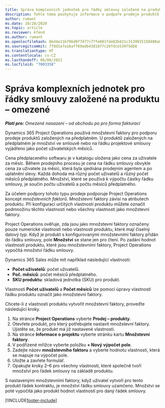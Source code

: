 ```yaml
---
title: Správa komplexních jednotek pro řádky smlouvy založené na produktu – omezené
description: Tohle téma poskytuje informace o podpoře prodeje produktů založených na předplatném.
author: rumant
ms.date: 10/28/2020
ms.topic: article
ms.reviewer: kfend
ms.author: rumant
ms.openlocfilehash: 6bd4e11bf96d9f7d77c77fe081fde02b421c3139915150480a8d1a4d812887f6
ms.sourcegitcommit: 7f8d1e7a16af769adb43d1877c28fdce53975db8
ms.translationtype: HT
ms.contentlocale: cs-CZ
ms.lasthandoff: 08/06/2021
ms.locfileid: "7003358"
---
```

# <a name="manage-complex-units-for-product-based-contract-lines---lite"></a>Správa komplexních jednotek pro řádky smlouvy založené na produktu – omezené

_**Platí pro:** Omezené nasazení – od obchodu po pro forma fakturaci_

Dynamics 365 Project Operations používá množstevní faktory pro podporu prodeje produktů založených na předplatném. U produktů založených na předplatném je množství ve smlouvě nebo na řádku projektové smlouvy vyjádřeno jako počet uživatelských měsíců.

Cena předplaceného softwaru je v katalogu uložena jako cena za uživatele za měsíc. Během prodejního procesu je cena na řádku smlouvy obvykle cena za uživatele za měsíc, která byla sjednána prodejním agentem a po uplatnění slevy. Každá dohoda má různý počet uživatelů a různý počet měsíců předplatného. Množství, které se používá k výpočtu částky řádku smlouvy, je součin počtu uživatelů a počtu měsíců předplatného.

Za účelem podpory tohoto typu prodeje podporuje Project Operations koncept *množstevních faktorů*. Množstevní faktory závisí na atributech produktu. Při konfiguraci určitých vlastností produktu můžete označit podmnožinu těchto vlastností nebo všechny vlastnosti jako množstevní faktory.

Project Operations ověřuje, zda jsou jako množstevní faktory označeny pouze numerické vlastnosti nebo vlastnosti produktu, které mají číselný datový typ. Když je produkt s konfigurovanými množstevními faktory přidán do řádku smlouvy, pole **Množství** se stane jen pro čtení. Po zadání hodnot vlastností produktu, které jsou množstevními faktory, Project Operations vypočítá množství řádku smlouvy.

Dynamics 365 Sales může mít například následující vlastnosti:

- **Počet uživatelů**: počet uživatelů.
- **Poč. měsíců**: počet měsíců předplatného.
- **SKU produktu**: skladová jednotka (SKU) pro produkt.

Vlastnosti **Počet uživatelů** a **Počet měsíců** lze pomocí úpravy vlastností řádku produktu označit jako množstevní faktory.

Chcete-li z vlastností produktu vytvořit množstevní faktory, proveďte následující kroky.

1. Na stránce **Project Operations** vyberte **Prodej – produkty**.
2. Otevřete produkt, pro který potřebujete nastavit množstevní faktory. Ujistěte se, že produkt má již nastavené vlastnosti.
3. Na stránce **Informace o projektu** vyberte stránku kartu **Množstevní faktory**.
4. V podřízené mřížce vyberte položku **+ Nový výpočet pole**.
5. Zadejte název **množstevního faktoru** a vyberte hodnotu vlastnosti, která se mapuje na výpočet pole.
6. Uložte a zavřete formulář.
7. Opakujte kroky 2–6 pro všechny vlastnosti, které společně tvoří množství pro řádek smlouvy na základě produktu.

S nastavenými množstevními faktory, když uživatel vytvoří pro tento produkt řádek kontraktu, je množství řádku smlouvy uzamčeno. Množství se poté vypočítá jako produkt hodnot vlastností pro daný řádek smlouvy.


[!INCLUDE[footer-include](../../includes/footer-banner.md)]